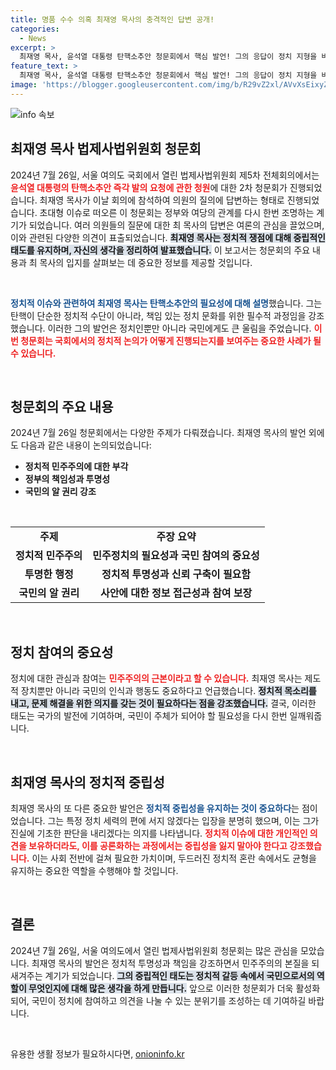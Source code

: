 ```yaml
---
title: 명품 수수 의혹 최재영 목사의 충격적인 답변 공개!
categories:
  - News
excerpt: >
  최재영 목사, 윤석열 대통령 탄핵소추안 청문회에서 핵심 발언! 그의 응답이 정치 지형을 바꿀 수 있을까? 결론은 청문회에서 확인하세요!
feature_text: >
  최재영 목사, 윤석열 대통령 탄핵소추안 청문회에서 핵심 발언! 그의 응답이 정치 지형을 바꿀 수 있을까? 결론은 청문회에서 확인하세요!
image: 'https://blogger.googleusercontent.com/img/b/R29vZ2xl/AVvXsEixyZcFfHzMRdzZMjFBmAUKJYCLCGyLL1o632UiGVXcaFdKo_bkvkuCioo0uUKlGfBVcT3P84aROyZIXSBEx3Aw5nCQ3pTgDom1WDC4m8eifvWiAmWEEVb4x6G_l8C0QH225ldMjyaFvpxGEBGNO37VmDTDMHGhJPq73UglMfDca1-0aw/s1600/blogspot.png'
---
```


<p><img src="https://blogger.googleusercontent.com/img/b/R29vZ2xl/AVvXsEixyZcFfHzMRdzZMjFBmAUKJYCLCGyLL1o632UiGVXcaFdKo_bkvkuCioo0uUKlGfBVcT3P84aROyZIXSBEx3Aw5nCQ3pTgDom1WDC4m8eifvWiAmWEEVb4x6G_l8C0QH225ldMjyaFvpxGEBGNO37VmDTDMHGhJPq73UglMfDca1-0aw/s1600/blogspot.png" alt="info 속보" /></p>

<h2 data-ke-size="size26">최재영 목사 법제사법위원회 청문회</h2>

<p data-ke-size="size16">2024년 7월 26일, 서울 여의도 국회에서 열린 법제사법위원회 제5차 전체회의에서는 <b><span style="color: #ee2323;">윤석열 대통령의 탄핵소추안 즉각 발의 요청에 관한 청원</span></b>에 대한 2차 청문회가 진행되었습니다. 최재영 목사가 이날 회의에 참석하여 의원의 질의에 답변하는 형태로 진행되었습니다. 초대형 이슈로 떠오른 이 청문회는 정부와 여당의 관계를 다시 한번 조명하는 계기가 되었습니다. 여러 의원들의 질문에 대한 최 목사의 답변은 여론의 관심을 끌었으며, 이와 관련된 다양한 의견이 표출되었습니다. <b><span style="background-color: #21538527;">최재영 목사는 정치적 쟁점에 대해 중립적인 태도를 유지하며, 자신의 생각을 정리하여 발표했습니다.</span></b> 이 보고서는 청문회의 주요 내용과 최 목사의 입지를 살펴보는 데 중요한 정보를 제공할 것입니다.</p>

<p data-ke-size="size16">&nbsp;</p>

<p><b><span style="color: #1a5490;">정치적 이슈와 관련하여 최재영 목사는 탄핵소추안의 필요성에 대해 설명</span></b>했습니다. 그는 탄핵이 단순한 정치적 수단이 아니라, 책임 있는 정치 문화를 위한 필수적 과정임을 강조했습니다. 이러한 그의 발언은 정치인뿐만 아니라 국민에게도 큰 울림을 주었습니다. <b><span style="color: #ee2323;">이번 청문회는 국회에서의 정치적 논의가 어떻게 진행되는지를 보여주는 중요한 사례가 될 수 있습니다.</span></b></p>

<p data-ke-size="size16">&nbsp;</p>

<h2 data-ke-size="size26">청문회의 주요 내용</h2>

<p data-ke-size="size16">2024년 7월 26일 청문회에서는 다양한 주제가 다뤄졌습니다. 최재영 목사의 발언 외에도 다음과 같은 내용이 논의되었습니다:</p>

<ul>
    <li><b>정치적 민주주의에 대한 부각</b></li>
    <li><b>정부의 책임성과 투명성</b></li>
    <li><b>국민의 알 권리 강조</b></li>
</ul>

<p data-ke-size="size16">&nbsp;</p>

<table style="width: 100%;">
    <tr>
        <td style="text-align: center; height: 17px;"><b>주제</b></td>
        <td style="text-align: center; height: 17px;"><b>주장 요약</b></td>
    </tr>
    <tr>
        <td style="text-align: center; height: 17px;"><b>정치적 민주주의</b></td>
        <td style="text-align: center; height: 17px;"><b>민주정치의 필요성과 국민 참여의 중요성</b></td>
    </tr>
    <tr>
        <td style="text-align: center; height: 17px;"><b>투명한 행정</b></td>
        <td style="text-align: center; height: 17px;"><b>정치적 투명성과 신뢰 구축이 필요함</b></td>
    </tr>
    <tr>
        <td style="text-align: center; height: 17px;"><b>국민의 알 권리</b></td>
        <td style="text-align: center; height: 17px;"><b>사안에 대한 정보 접근성과 참여 보장</b></td>
    </tr>
</table>

<p data-ke-size="size16">&nbsp;</p>

<h2 data-ke-size="size26">정치 참여의 중요성</h2>

<p data-ke-size="size16">정치에 대한 관심과 참여는 <b><span style="color: #ee2323;">민주주의의 근본이라고 할 수 있습니다.</span></b> 최재영 목사는 제도적 장치뿐만 아니라 국민의 인식과 행동도 중요하다고 언급했습니다. <b><span style="background-color: #21538527;">정치적 목소리를 내고, 문제 해결을 위한 의지를 갖는 것이 필요하다는 점을 강조했습니다.</span></b> 결국, 이러한 태도는 국가의 발전에 기여하며, 국민이 주체가 되어야 할 필요성을 다시 한번 일깨워줍니다.</p>

<p data-ke-size="size16">&nbsp;</p>

<h2 data-ke-size="size26">최재영 목사의 정치적 중립성</h2>

<p data-ke-size="size16">최재영 목사의 또 다른 중요한 발언은 <b><span style="color: #1a5490;">정치적 중립성을 유지하는 것이 중요하다</span></b>는 점이었습니다. 그는 특정 정치 세력의 편에 서지 않겠다는 입장을 분명히 했으며, 이는 그가 진실에 기초한 판단을 내리겠다는 의지를 나타냅니다. <b><span style="color: #ee2323;">정치적 이슈에 대한 개인적인 의견을 보유하더라도, 이를 공론화하는 과정에서는 중립성을 잃지 말아야 한다고 강조했습니다.</span></b> 이는 사회 전반에 걸쳐 필요한 가치이며, 두드러진 정치적 혼란 속에서도 균형을 유지하는 중요한 역할을 수행해야 할 것입니다.</p>

<p data-ke-size="size16">&nbsp;</p>

<h2 data-ke-size="size26">결론</h2>

<p data-ke-size="size16">2024년 7월 26일, 서울 여의도에서 열린 법제사법위원회 청문회는 많은 관심을 모았습니다. 최재영 목사의 발언은 정치적 투명성과 책임을 강조하면서 민주주의의 본질을 되새겨주는 계기가 되었습니다. <b><span style="background-color: #21538527;">그의 중립적인 태도는 정치적 갈등 속에서 국민으로서의 역할이 무엇인지에 대해 많은 생각을 하게 만듭니다.</span></b> 앞으로 이러한 청문회가 더욱 활성화되어, 국민이 정치에 참여하고 의견을 나눌 수 있는 분위기를 조성하는 데 기여하길 바랍니다.</p>

<p data-ke-size="size16">&nbsp;</p>
유용한 생활 정보가 필요하시다면, <a href="https://onioninfo.kr" rel="dofollow">onioninfo.kr</a>


